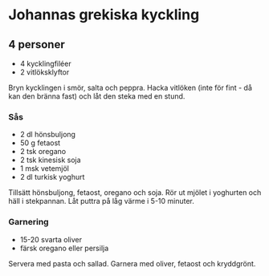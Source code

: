 Johannas grekiska kyckling
==========================

4 personer
----------

-	4 kycklingfiléer
-	2 vitlöksklyftor

Bryn kycklingen i smör, salta och peppra. Hacka vitlöken (inte för fint - då kan den bränna fast) och låt den steka med en stund.

### Sås

-	2 dl hönsbuljong
-	50 g fetaost
-	2 tsk oregano
-	2 tsk kinesisk soja
-	1 msk vetemjöl
-	2 dl turkisk yoghurt

Tillsätt hönsbuljong, fetaost, oregano och soja. Rör ut mjölet i yoghurten och häll i stekpannan. Låt puttra på låg värme i 5-10 minuter.

### Garnering

-	15-20 svarta oliver
-	färsk oregano eller persilja

Servera med pasta och sallad. Garnera med oliver, fetaost och kryddgrönt.
